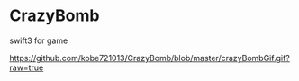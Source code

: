 # CrazyBomb
swift3 for game


https://github.com/kobe721013/CrazyBomb/blob/master/crazyBombGif.gif?raw=true
